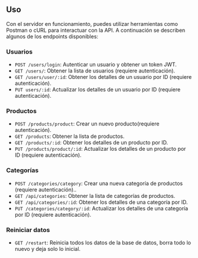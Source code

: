 ## Uso

Con el servidor en funcionamiento, puedes utilizar herramientas como Postman o cURL para interactuar con la API. A continuación se describen algunos de los endpoints disponibles:

### Usuarios

- `POST /users/login`: Autenticar un usuario y obtener un token JWT.
- `GET /users/`: Obtener la lista de usuarios (requiere autenticación).
- `GET /users/user/:id`: Obtener los detalles de un usuario por ID (requiere autenticación).
- `PUT users/:id`: Actualizar los detalles de un usuario por ID (requiere autenticación).

### Productos
- `POST /products/product`: Crear un nuevo producto(requiere autenticación).
- `GET /products`: Obtener la lista de productos.
- `GET /products/:id`: Obtener los detalles de un producto por ID.
- `PUT /products/product/:id`: Actualizar los detalles de un producto por ID (requiere autenticación).

### Categorías
- `POST /categories/category`: Crear una nueva categoría de productos (requiere autenticación)..
- `GET /api/categories`: Obtener la lista de categorías de productos.
- `GET /api/categories/:id`: Obtener los detalles de una categoría por ID.
- `PUT /categories/category/:id`: Actualizar los detalles de una categoría por ID (requiere autenticación).

### Reiniciar datos
- `GET /restart`: Reinicia todos los datos de la base de datos, borra todo lo nuevo y deja solo lo inicial.